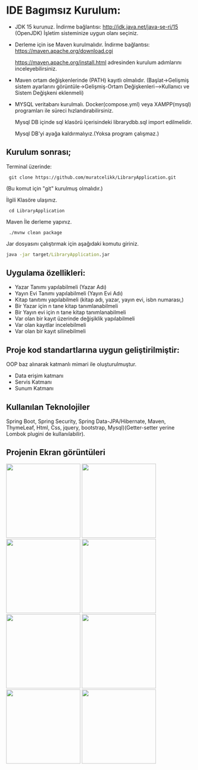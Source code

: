 # IDE Bagımsız Kurulum:

- JDK 15 kurunuz. İndirme bağlantısı: http://jdk.java.net/java-se-ri/15 (OpenJDK) İşletim sisteminize uygun olanı seçiniz.

- Derleme için ise Maven kurulmalıdır. İndirme bağlantısı: https://maven.apache.org/download.cgi 

  https://maven.apache.org/install.html adresinden kurulum adımlarını inceleyebilirsiniz.

- Maven ortam değişkenlerinde (PATH) kayıtlı olmalıdır. (Başlat->Gelişmiş sistem ayarlarını görüntüle->Gelişmiş-Ortam Değişkenleri-->Kullanıcı ve Sistem Değişkeni eklenmeli)

- MYSQL veritabanı kurulmalı. Docker(compose.yml) veya XAMPP(mysql) programları ile süreci hızlandırabilirsiniz.

  Mysql DB içinde sql klasörü içerisindeki librarydbb.sql import edilmelidir.

  Mysql DB'yi ayağa kaldırmalıyız.(Yoksa program çalışmaz.)

## Kurulum sonrası;

Terminal üzerinde: 
```git
 git clone https://github.com/muratcelikk/LibraryApplication.git 
 ```
(Bu komut için "git" kurulmuş olmalıdır.)

İlgili Klasöre ulaşınız.
```git
 cd LibraryApplication  
```
Maven İle derleme yapınız.
```git 
 ./mvnw clean package	 
```
Jar dosyasını çalıştırmak için aşağıdaki komutu giriniz. 
```cmd 
java -jar target/LibraryApplication.jar 
```
##
## Uygulama özellikleri:

- Yazar Tanımı yapılabilmeli (Yazar Adı)
- Yayın Evi Tanımı yapılabilmeli (Yayın Evi Adı)
- Kitap tanıtımı yapılabilmeli (kitap adı, yazar, yayın evi, isbn numarası,)
- Bir Yazar için n tane kitap tanımlanabilmeli
- Bir Yayın evi için n tane kitap tanımlanabilmeli
- Var olan bir kayıt üzerinde değişiklik yapılabilmeli
- Var olan kayıtlar incelebilmeli
- Var olan bir kayıt silinebilmeli

## Proje kod standartlarına uygun geliştirilmiştir:

OOP baz alınarak katmanlı mimari ile oluşturulmuştur.

- Data erişim katmanı 
- Servis Katmanı
- Sunum Katmanı

## Kullanılan Teknolojiler
Spring Boot, Spring Security, Spring Data-JPA/Hibernate, Maven, ThymeLeaf, Html, Css, jquery, bootstrap, Mysql)(Getter-setter yerine Lombok plugini de kullanılabilir).

## Projenin Ekran görüntüleri
<p>
<a href="https://github.com/muratcelikk/LibraryApplication/blob/main/img/Ekran%20G%C3%B6r%C3%BCnt%C3%BCs%C3%BC%2083.jpg" target="_blank">
<img src="https://github.com/muratcelikk/LibraryApplication/blob/main/img/Ekran%20G%C3%B6r%C3%BCnt%C3%BCs%C3%BC%2083.jpg" width="200" style="max-width:100%;"></a>

<a href="https://github.com/muratcelikk/LibraryApplication/blob/main/img/Ekran%20G%C3%B6r%C3%BCnt%C3%BCs%C3%BC%2084.jpg" target="_blank">
<img src="https://github.com/muratcelikk/LibraryApplication/blob/main/img/Ekran%20G%C3%B6r%C3%BCnt%C3%BCs%C3%BC%2084.jpg" width="200" style="max-width:100%;"></a>

<a href="https://github.com/muratcelikk/LibraryApplication/blob/main/img/Ekran%20G%C3%B6r%C3%BCnt%C3%BCs%C3%BC%2085.jpg" target="_blank">
<img src="https://github.com/muratcelikk/LibraryApplication/blob/main/img/Ekran%20G%C3%B6r%C3%BCnt%C3%BCs%C3%BC%2085.jpg" width="200" style="max-width:100%;"></a>

<a href="https://github.com/muratcelikk/LibraryApplication/blob/main/img/Ekran%20G%C3%B6r%C3%BCnt%C3%BCs%C3%BC%2090.jpg" target="_blank">
<img src="https://github.com/muratcelikk/LibraryApplication/blob/main/img/Ekran%20G%C3%B6r%C3%BCnt%C3%BCs%C3%BC%2090.jpg" width="200" style="max-width:100%;"></a>

<a href="https://github.com/muratcelikk/LibraryApplication/blob/main/img/Ekran%20G%C3%B6r%C3%BCnt%C3%BCs%C3%BC%2086.jpg" target="_blank">
<img src="https://github.com/muratcelikk/LibraryApplication/blob/main/img/Ekran%20G%C3%B6r%C3%BCnt%C3%BCs%C3%BC%2086.jpg" width="200" style="max-width:100%;"></a>

<a href="https://github.com/muratcelikk/LibraryApplication/blob/main/img/Ekran%20G%C3%B6r%C3%BCnt%C3%BCs%C3%BC%2087.jpg" target="_blank">
<img src="https://github.com/muratcelikk/LibraryApplication/blob/main/img/Ekran%20G%C3%B6r%C3%BCnt%C3%BCs%C3%BC%2087.jpg" width="200" style="max-width:100%;"></a>

<a href="https://github.com/muratcelikk/LibraryApplication/blob/main/img/Ekran%20G%C3%B6r%C3%BCnt%C3%BCs%C3%BC%2088.jpg" target="_blank">
<img src="https://github.com/muratcelikk/LibraryApplication/blob/main/img/Ekran%20G%C3%B6r%C3%BCnt%C3%BCs%C3%BC%2088.jpg" width="200" style="max-width:100%;"></a>

<a href="https://github.com/muratcelikk/LibraryApplication/blob/main/img/Ekran%20G%C3%B6r%C3%BCnt%C3%BCs%C3%BC%2089.jpg" target="_blank">
<img src="https://github.com/muratcelikk/LibraryApplication/blob/main/img/Ekran%20G%C3%B6r%C3%BCnt%C3%BCs%C3%BC%2089.jpg" width="200" style="max-width:100%;"></a>



